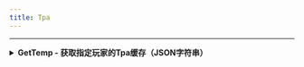 ```yaml
---
title: Tpa
---
```



---
 <details>
 <summary><b>GetTemp  - 获取指定玩家的Tpa缓存（JSON字符串）</b></summary>

## Tpa::GetTemp
### 获取指定玩家的Tpa缓存（JSON字符串）
|  形参   | 类型  |
|  ----  | ----  |
| playerXuid | string |
返回值类型：string;
 - JavaScript
```js
/** 获取指定玩家的Tpa缓存（JSON字符串） 返回值类型：string */
const Tpa_GetTemp = ll.import("PFLP", "Tpa::GetTemp");
let result = Tpa_GetTemp(playerXuid);
```
 - C++
```cpp
// 获取指定玩家的Tpa缓存（JSON字符串） 返回值类型：string
auto Tpa_GetTemp = RemoteCall::importAs<std::string(std::string const& playerXuid)>("PFLP", "Tpa::GetTemp");
auto result = Tpa_GetTemp(playerXuid);
```
 - C#
```csharp
// 获取指定玩家的Tpa缓存（JSON字符串） 返回值类型：string
var Tpa_GetTemp = RemoteCallAPI.ImportAs<string,string>("PFLP", "Tpa::GetTemp");
var result = Tpa_GetTemp(playerXuid);
```
 - Visual Basic .NET
```vb
' 获取指定玩家的Tpa缓存（JSON字符串） 返回值类型：string
Dim Tpa_GetTemp = RemoteCallAPI.ImportAs(Of String,String)("PFLP", "Tpa::GetTemp")
Dim result = Tpa_GetTemp(playerXuid)
```
 - F#
```fsharp
// 获取指定玩家的Tpa缓存（JSON字符串） 返回值类型：string
let Tpa_GetTemp = RemoteCallAPI.ImportAs<string,string>("PFLP", "Tpa::GetTemp")
playerXuid
	|>Tpa_GetTemp.Invoke
	|>ignore
```

 </details>

